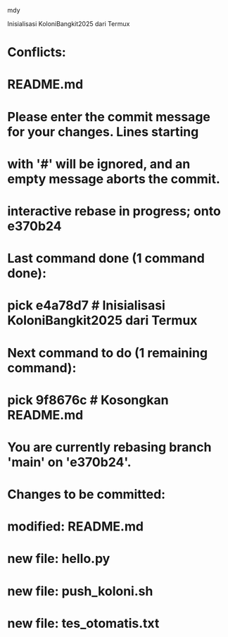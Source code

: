 


mdy





Inisialisasi KoloniBangkit2025 dari Termux

# Conflicts:
#	README.md

# Please enter the commit message for your changes. Lines starting
# with '#' will be ignored, and an empty message aborts the commit.
#
# interactive rebase in progress; onto e370b24
# Last command done (1 command done):
#    pick e4a78d7 # Inisialisasi KoloniBangkit2025 dari Termux
# Next command to do (1 remaining command):
#    pick 9f8676c # Kosongkan README.md
# You are currently rebasing branch 'main' on 'e370b24'.
#
# Changes to be committed:
#	modified:   README.md
#	new file:   hello.py
#	new file:   push_koloni.sh
#	new file:   tes_otomatis.txt
#
